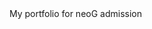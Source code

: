 <link href="https://github.com/alefiyahmadar/AlefiyahMadar.website" >My portfolio for neoG admission</link>
